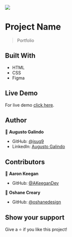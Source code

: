 ![](https://img.shields.io/badge/Microverse-blueviolet)

# Project Name

> Portfolio


## Built With

- HTML
- CSS
- Figma

## Live Demo

For live demo [click here](https://jsug9.github.io/Portfolio/).

## Author

👤 **Augusto Galindo**

- GitHub: [@jsug9](https://github.com/jsug9)
- LinkedIn: [Augusto Galindo](https://www.linkedin.com/in/augustogalindo/)

## Contributors

👤 **Aaron Keegan**

- GitHub: [@AKeeganDev](https://github.com/AKeeganDev)

👤 **Oshane Creary**

- GitHub: [@oshanedesign](https://github.com/oshanedesign)

## Show your support

Give a ⭐️ if you like this project!
